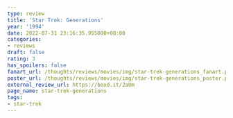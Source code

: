 ```yaml
---
type: review
title: 'Star Trek: Generations'
year: '1994'
date: 2022-07-31 23:16:35.955000+00:00
categories:
- reviews
draft: false
rating: 3
has_spoilers: false
fanart_url: /thoughts/reviews/movies/img/star-trek-generations_fanart.png
poster_url: /thoughts/reviews/movies/img/star-trek-generations_poster.png
external_review_url: https://boxd.it/2aUm
page_name: star-trek-generations
tags:
- star-trek
---
```



